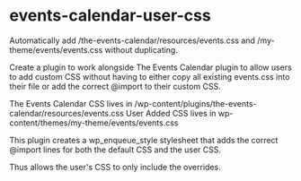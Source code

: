 events-calendar-user-css
========================

Automatically add /the-events-calendar/resources/events.css and /my-theme/events/events.css without duplicating.

Create a plugin to work alongside The Events Calendar plugin to allow users to add custom CSS without having to either copy all existing events.css into their file or add the correct @import to their custom CSS.

The Events Calendar CSS lives in /wp-content/plugins/the-events-calendar/resources/events.css
User Added CSS lives in wp-content/themes/my-theme/events/events.css

This plugin creates a wp_enqueue_style stylesheet that adds the correct @import lines for both the default CSS and the user CSS.

Thus allows the user's CSS to only include the overrides.